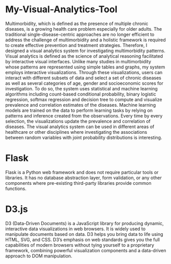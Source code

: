 # My-Visual-Analytics-Tool
Multimorbidity, which is defined as the presence of multiple chronic diseases, is a growing health care problem especially for older adults. The traditional single-disease-centric approaches are no longer efficient to address the challenge of multimorbidity and a holistic framework is required to create effective prevention and treatment strategies. Therefore, I designed a visual analytics system for investigating multimorbidity patterns. Visual analytics is defined as the science of analytical reasoning facilitated by interactive visual interfaces. Unlike many studies in multimorbidity whose patterns are represented using simple tables and graphs, my system employs interactive visualizations. Through these visualizations, users can interact with different subsets of data and select a set of chronic diseases as well as several categories of age, gender and socioeconomic scores for investigation. To do so, the system uses statistical and machine learning algorithms including count-based conditional probability, binary logistic regression, softmax regression and decision tree to compute and visualize prevalence and correlation estimates of the diseases. Machine learning models are trained on the data to perform learning tasks by relying on patterns and inference created from the observations. Every time by every selection, the visualizations update the prevalence and correlation of diseases. The visual analytics system can be used in different areas of healthcare or other disciplines where investigating the associations between random variables with joint probability distributions is interesting.
# Flask
Flask is a Python web framework and does not require particular tools or libraries. It has no database abstraction layer, form validation, or any other components where pre-existing third-party libraries provide common functions. 
# D3.js
D3 (Data-Driven Documents) is a JavaScript library for producing dynamic, interactive data visualizations in web browsers. It is widely used to manipulate documents based on data. D3 helps you bring data to life using HTML, SVG, and CSS. D3’s emphasis on web standards gives you the full capabilities of modern browsers without tying yourself to a proprietary framework, combining powerful visualization components and a data-driven approach to DOM manipulation.
